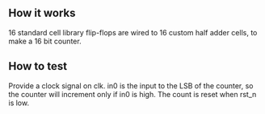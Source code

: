 <!---

This file is used to generate your project datasheet. Please fill in the information below and delete any unused
sections.

You can also include images in this folder and reference them in the markdown. Each image must be less than
512 kb in size, and the combined size of all images must be less than 1 MB.
-->

## How it works

16 standard cell library flip-flops are wired to 16 custom half adder cells, to make a 16 bit counter.

## How to test

Provide a clock signal on clk.  in0 is the input to the LSB of the counter, so the counter will increment only if in0 is high.  The count is reset when rst_n is low.
